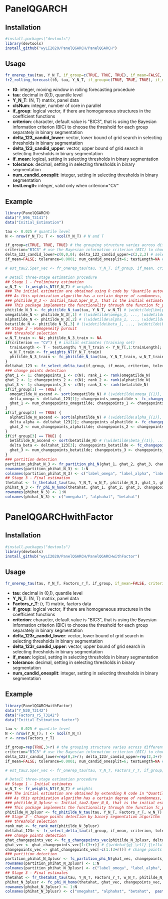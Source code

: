 # PanelQGARCH

## Installation

```R
#install.packages("devtools")
library(devtools)
install_github("wyLI2020/PanelQGARCH/PanelQGARCH")
```

## Usage

```R
fr_onerep_tau(tau, Y_N_T, if_group=c(TRUE, TRUE, TRUE), if_mean=FALSE, criterion="BIC3", tolerance=0.0001, num_candid_onesplit=6, delta_123_candid_lower=c(0,0,0), delta_123_candid_upper=c(2,2,2), testLength=NA);
fr2_rolling_forecast(t0, tau, Y_N_T, if_group=c(TRUE, TRUE, TRUE), if_mean=FALSE, criterion="BIC3", tolerance=0.0001, num_candid_onesplit=6, delta_123_candid_lower=c(0,0,0), delta_123_candid_upper=c(2,2,2), testLength=NA, clsNum);
```

- **t0**: integer, moving window in rolling forecasting procedure
- **tau**: decimal in (0,1), quantile level
- **Y_N_T**: (N, T) matrix, panel data
- **clsNum**: integer, number of core in parallel
- **if_group**: logical vector, if there are homogeneous structures in the coefficient functions
- **criterion**: character, default value is "BIC3", that is using the Bayesian information criterion (BIC) to choose the threshold for each group separately in binary segmentation
- **delta_123_candid_lower**: vector, lower bound of grid search in selecting thresholds in binary segmentation
- **delta_123_candid_upper**: vector, upper bound of grid search in selecting thresholds in binary segmentation
- **if_mean**: logical, setting in selecting thresholds in binary segmentation
- **tolerance**: decimal, setting in selecting thresholds in binary segmentation
- **num_candid_onesplit**: integer, setting in selecting thresholds in binary segmentation
- **testLength**: integer, valid only when criterion="CV"

## Example

```R
library(PanelQGARCH)
data("Y_N96_T3141")
data("Initial_Estimation")

tau <- 0.025 # quantile level
N <- nrow(Y_N_T); T <- ncol(Y_N_T) # N and T

if_group=c(TRUE, TRUE, TRUE) # the grouping structure varies across different parameters: \omega_i's, \alpha_'s and \beta_i's 
criterion="BIC3" # use the Bayesian information criterion (BIC) to choose the threshold for each group separately in binary segmentation
delta_123_candid_lower=c(0,0,0); delta_123_candid_upper=c(2,2,2) # selecting thresholds for binary segmentation via BIC-optimized grid search over [0, 2]
if_mean=FALSE; tolerance=0.0001; num_candid_onesplit=6; testLength=NA # other setting in algorithm

# est_tau2.5per_vec <- fr_onerep_tau(tau, Y_N_T, if_group, if_mean, criterion, tolerance, num_candid_onesplit, delta_123_candid_lower, delta_123_candid_upper, testLength)

# Detail three-stage estimation procedure
## Stage 1 - Preliminary estimation
w_N_T <- fr_weights_NT(Y_N_T) # weights
### The initial estimation are obtained using R code by "Quantile autoregressive conditional heteroscedasticity"
### As this optimization algorithm has a certain degree of randomness, the results may vary slightly under different random seeds or software versions. To ensure consistency with the results reported in the paper, we provide the initial estimates in this package.
### phitilde_N_3 <- Initial_tau2.5per_N_3, that is the initial estimates in paper
### This package implements the functionality through the function fc_phitilde_N_tau().
phitilde_N_3 <- fc_phitilde_N_tau(tau, Y_N_T, w_N_T) # \widetilde{\bm\phi}
omegatilde_N <- phitilde_N_3[,1] # (\widetilde\omega_1, ..., \widetilde\omega_N)'
alphatilde_N <- phitilde_N_3[,2] # (\widetilde\alpha_1, ..., \widetilde\alpha_N)'
betatilde_N <- phitilde_N_3[,3] # (\widetilde\beta_1, ..., \widetilde\beta_N)'
## Stage 2 - Homogeneity pursuit
### threshold selection
w_N_T_train <- NA; phitilde_N_3_train <- NA
if(criterion == "CV") { # initial estimates (training set)
  trainLength <- T - testLength; Y_N_T_train <- Y_N_T[,1:trainLength]; Y_N_T_test <- Y_N_T[,trainLength+c(1:testLength)]
  w_N_T_train <- fr_weights_NT(Y_N_T_train)
  phitilde_N_3_train <- fc_phitilde_N_tau(tau, Y_N_T_train, w_N_T_train)
}
deltahat_123 <- fr_select_delta_tau(if_group, if_mean, criterion, tolerance, num_candid_onesplit, delta_123_candid_lower, delta_123_candid_upper, tau, Y_N_T, w_N_T, phitilde_N_3, testLength, w_N_T_train, phitilde_N_3_train) # (\widehat{\delta}_1, \widehat{\delta}_2, \widehat{\delta}_3)
### change points detection
ghat_1 <- 1; changepoints_1 <- c(N); rank_1 <- rank(omegatilde_N)
ghat_2 <- 1; changepoints_2 <- c(N); rank_2 <- rank(alphatilde_N)
ghat_3 <- 1; changepoints_3 <- c(N); rank_3 <- rank(betatilde_N)
if(if_group[1] == TRUE) {
  omegatilde_N_ascend <- sort(omegatilde_N) # (\widetilde\omega_{(1)}, ..., \widetilde\omega_{(N)})'
  delta_omega <- deltahat_123[1]; changepoints_omegatilde <- fc_changepoints(delta_omega, 1, N, omegatilde_N_ascend); num_changepoints_omegatilde <- length(changepoints_omegatilde) # (\widehat{h}_{1,1}, ..., \widehat{h}_{1,\widehat{g}_1})' and \widehat{g}_1 
  ghat_1 <- num_changepoints_omegatilde; changepoints_1 <- changepoints_omegatilde # \widehat{g}_1, and change points in {\widetilde{\omega}_{(i)}}_{i=1}^{N}
}
if(if_group[2] == TRUE) {
  alphatilde_N_ascend <- sort(alphatilde_N) # (\widetilde\alpha_{(1)}, ..., \widetilde\alpha_{(N)})'
  delta_alpha <- deltahat_123[2]; changepoints_alphatilde <- fc_changepoints(delta_alpha, 1, N, alphatilde_N_ascend); num_changepoints_alphatilde <- length(changepoints_alphatilde) # (\widehat{h}_{2,1}, ..., \widehat{h}_{2,\widehat{g}_1})' and \widehat{g}_2 
  ghat_2 <- num_changepoints_alphatilde; changepoints_2 <- changepoints_alphatilde # \widehat{g}_2, and change points in {\widetilde{\alpha}_{(i)}}_{i=1}^{N}
}
if(if_group[3] == TRUE) {
  betatilde_N_ascend <- sort(betatilde_N) # (\widetilde\beta_{(1)}, ..., \widetilde\beta_{(N)})'
  delta_beta <- deltahat_123[3]; changepoints_betatilde <- fc_changepoints(delta_beta, 1, N, betatilde_N_ascend); num_changepoints_betatilde <- length(changepoints_betatilde) # (\widehat{h}_{3,1}, ..., \widehat{h}_{3,\widehat{g}_1})' and \widehat{g}_3 
  ghat_3 <- num_changepoints_betatilde; changepoints_3 <- changepoints_betatilde # \widehat{g}_3, and change points in {\widetilde{\beta}_{(i)}}_{i=1}^{N}
}
### partition detection
partition_phihat_N_3 <- fr_partition_phi_N(ghat_1, ghat_2, ghat_3, changepoints_1, changepoints_2, changepoints_3, rank_1, rank_2, rank_3) # group labels of individuals wrt parameters
rownames(partition_phihat_N_3) <- 1:N
colnames(partition_phihat_N_3) <- c("label_omega", "label_alpha", "label_beta")
## Stage 3 - Final estimation
thetahat <- fr_thetahat_tau(tau, Y_N_T, w_N_T, phitilde_N_3, ghat_1, ghat_2, ghat_3, changepoints_1, changepoints_2, changepoints_3, rank_1, rank_2, rank_3) # \widehat{\bm\theta}
phihat_N_3 <- fr_phi_N_homo(thetahat, ghat_1, ghat_2, ghat_3, changepoints_1, changepoints_2, changepoints_3, rank_1, rank_2, rank_3) # \widehat{\bm\phi}
rownames(phihat_N_3) <- 1:N
colnames(phihat_N_3) <- c("omegahat", "alphahat", "betahat")
```



# PanelQGARCHwithFactor

## Installation

```R
#install.packages("devtools")
library(devtools)
install_github("wyLI2020/PanelQGARCH/PanelQGARCHwithFactor")
```

## Usage

```R
fr_onerep_tau(tau, Y_N_T, Factors_r_T, if_group, if_mean=FALSE, criterion="BIC3", tolerance=0.0001, num_candid_onesplit=6, delta_123r_candid_lower, delta_123r_candid_upper);
```

- **tau**: decimal in (0,1), quantile level
- **Y_N_T**: (N, T) matrix, panel data
- **Factors_r_T**: (r, T) matrix, factors data
- **if_group**: logical vector, if there are homogeneous structures in the coefficient functions
- **criterion**: character, default value is "BIC3", that is using the Bayesian information criterion (BIC) to choose the threshold for each group separately in binary segmentation
- **delta_123r_candid_lower**: vector, lower bound of grid search in selecting thresholds in binary segmentation
- **delta_123r_candid_upper**: vector, upper bound of grid search in selecting thresholds in binary segmentation
- **if_mean**: logical, setting in selecting thresholds in binary segmentation
- **tolerance**: decimal, setting in selecting thresholds in binary segmentation
- **num_candid_onesplit**: integer, setting in selecting thresholds in binary segmentation

## Example

```R
library(PanelQGARCHwithFactor)
data("Y_N30_T3142")
data("Factors_r5_T3142")
data("Initial_Estimation_factor")

tau <- 0.025 # quantile level
N <- nrow(Y_N_T); T <- ncol(Y_N_T)
r <- nrow(Factors_r_T)

if_group=rep(TRUE,3+r) # the grouping structure varies across different parameters: \omega_i's, \alpha_'s and \beta_i's 
criterion="BIC3" # use the Bayesian information criterion (BIC) to choose the threshold for each group separately in binary segmentation
delta_123r_candid_lower=rep(0,3+r); delta_123r_candid_upper=rep(2,3+r) # selecting thresholds for binary segmentation via BIC-optimized grid search over [0, 2]
if_mean=FALSE; tolerance=0.0001; num_candid_onesplit=6; testLength=NA # other setting in algorithm

# est_tau2.5per_vec <- fr_onerep_tau(tau, Y_N_T, Factors_r_T, if_group, if_mean, criterion, tolerance, num_candid_onesplit, delta_123r_candid_lower, delta_123r_candid_upper)

# Detail three-stage estimation procedure
## Stage 1 - Initial estimates
w_N_T <- fr_weights_NT(Y_N_T) # weights
### The initial estimation are obtained by extending R code in "Quantile autoregressive conditional heteroscedasticity"
### As this optimization algorithm has a certain degree of randomness, the results may vary slightly under different random seeds or software versions. To ensure consistency with the results reported in the paper, we provide the initial estimates in this package.
### phitilde_N_3plusr <- Initial_tau2.5per_N_8, that is the initial estimates in paper
### This package implements the functionality through the function fc_phitilde_N_tau().
phitilde_N_3plusr <- fc_phitilde_N_tau(tau, Y_N_T, Factors_r_T, w_N_T) # \widetilde{\bm\phi}
## Stage 2 - Change points detection by binary segmentation algorithm
### threshold selection
rank_mat <- fc_rank_mat(phitilde_N_3plusr)
deltahat_123r <- fr_select_delta_tau(if_group, if_mean, criterion, tolerance, num_candid_onesplit, delta_123r_candid_lower, delta_123r_candid_upper, tau, Y_N_T, Factors_r_T, w_N_T, phitilde_N_3plusr, rank_mat) # {\widehat{\delta}}_{\ell=1}^{8}
### change points detection
ghat_changepoints_vec <- fc_g_changepoints_vec(phitilde_N_3plusr, deltahat_123r)
ghat_vec <- ghat_changepoints_vec[1:(3+r)] # {\widehat{g}_\ell}_{\ell=1}^{8}
changepoints_vec <- ghat_changepoints_vec[-c(1:(3+r))] # change points
### partition detection
partition_phihat_N_3plusr <- fc_partition_phi_N(ghat_vec, changepoints_vec, rank_mat) # group labels of individuals wrt parameters
rownames(partition_phihat_N_3plusr) <- 1:N
colnames(partition_phihat_N_3plusr) <- c("label_omega", "label_alpha", "label_beta", paste0("label_lambda", 1:5))
## Stage 3 - Final estimates
thetahat <- fr_thetahat_tau(tau, Y_N_T, Factors_r_T, w_N_T, phitilde_N_3plusr, ghat_vec, changepoints_vec, rank_mat) # \widehat{\bm\theta}
phihat_N_3plusr <- fc_phi_N_homo(thetahat, ghat_vec, changepoints_vec, rank_mat) # \widehat{\bm\phi}
rownames(phihat_N_3plusr) <- 1:N
colnames(phihat_N_3plusr) <- c("omegahat", "alphahat", "betahat",  paste0("lambda", 1:5, "hat"))
```

